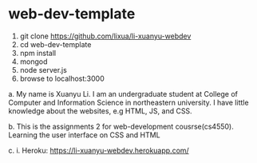# web-dev-template

1. git clone https://github.com/lixua/li-xuanyu-webdev
1. cd web-dev-template
1. npm install
1. mongod
1. node server.js
1. browse to localhost:3000

a. My name is Xuanyu Li. I am an undergraduate student at College of Computer and Information Science in northeastern
university. I have little knowledge about the websites, e.g HTML, JS, and CSS.

b. This is the assignments 2 for web-development cousrse(cs4550). Learning the user interface on CSS and HTML

c. i. Heroku: https://li-xuanyu-webdev.herokuapp.com/



